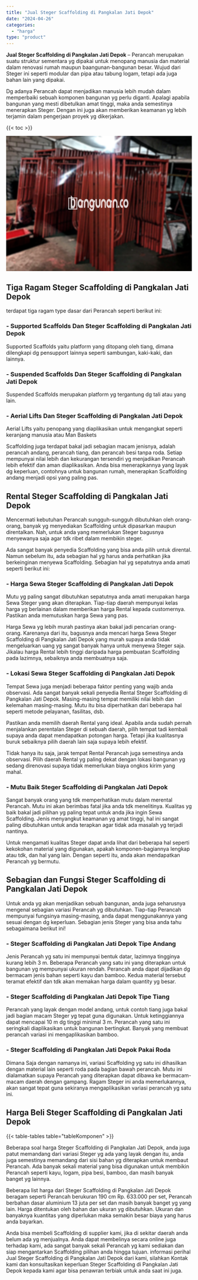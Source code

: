 ```yaml
---
title: "Jual Steger Scaffolding di Pangkalan Jati Depok"
date: "2024-04-26"
categories: 
  - "harga"
type: "product"
---
```


**Jual Steger Scaffolding di Pangkalan Jati Depok** – Perancah merupakan suatu struktur sementara yg dipakai untuk menopang manusia dan material dalam renovasi rumah maupun baangunan-bangunan besar. Wujud dari Steger ini seperti modular dan pipa atau tabung logam, tetapi ada juga bahan lain yang dipakai.

Dg adanya Perancah dapat menjadikan manusia lebih mudah dalam memperbaiki sebuah komponen bangunan yg perlu diganti. Apalagi apabila bangunan yang mesti dibetulkan amat tinggi, maka anda semestinya menerapkan Steger. Dengan ini juga akan memberikan keamanan yg lebih terjamin dalam pengerjaan proyek yg dikerjakan.

{{< toc >}}

![Jual Steger Scaffolding di Pangkalan Jati Depok](/images/sewa-scaffolding-steger-05.png)

## Tiga Ragam Steger Scaffolding di Pangkalan Jati Depok

terdapat tiga ragam type dasar dari Perancah seperti berikut ini:

### \- Supported Scaffolds Dan Steger Scaffolding di Pangkalan Jati Depok

Supported Scaffolds yaitu platform yang ditopang oleh tiang, dimana dilengkapi dg pensupport lainnya seperti sambungan, kaki-kaki, dan lainnya.

### \- Suspended Scaffolds Dan Steger Scaffolding di Pangkalan Jati Depok

Suspended Scaffolds merupakan platform yg tergantung dg tali atau yang lain.

### \- Aerial Lifts Dan Steger Scaffolding di Pangkalan Jati Depok

Aerial Lifts yaitu penopang yang diaplikasikan untuk mengangkat seperti keranjang manusia atau Man Baskets

Scaffolding juga terdapat bakal jadi sebagian macam jenisnya, adalah perancah andang, perancah tiang, dan perancah besi tanpa roda. Setiap mempunyai nilai lebih dan kekurangan tersendiri yg menjadikan Perancah lebih efektif dan aman diaplikasikan. Anda bisa menerapkannya yang layak dg keperluan, contohnya untuk bangunan rumah, menerapkan Scaffolding andang menjadi opsi yang paling pas.

## Rental Steger Scaffolding di Pangkalan Jati Depok

Mencermati kebutuhan Perancah sungguh-sungguh dibutuhkan oleh orang-orang, banyak yg menyediakan Scaffolding untuk dipasarkan maupun direntalkan. Nah, untuk anda yang memerlukan Steger bagusnya menyewanya saja agar tdk ribet dalam membikin steger.

Ada sangat banyak penyedia Scaffolding yang bisa anda pilih untuk dirental. Namun sebelum itu, ada sebagian hal yg harus anda perhatikan jika berkeinginan menyewa Scaffolding. Sebagian hal yg sepatutnya anda amati seperti berikut ini:

### \- Harga Sewa Steger Scaffolding di Pangkalan Jati Depok

Mutu yg paling sangat dibutuhkan sepatutnya anda amati merupakan harga Sewa Steger yang akan diterapkan. Tiap-tiap daerah mempunyai kelas harga yg berlainan dalam memberikan harga Rental kepada customernya. Pastikan anda memutuskan harga Sewa yang pas.

Harga Sewa yg lebih murah pastinya akan bakal jadi pencarian orang-orang. Karenanya dari itu, bagusnya anda mencari harga Sewa Steger Scaffolding di Pangkalan Jati Depok yang murah supaya anda tidak mengeluarkan uang yg sangat banyak hanya untuk menyewa Steger saja. Jikalau harga Rental lebih tinggi daripada harga pembuatan Scaffolding pada lazimnya, sebaiknya anda membuatnya saja.

### \- Lokasi Sewa Steger Scaffolding di Pangkalan Jati Depok

Tempat Sewa juga menjadi beberapa faktor penting yang wajib anda observasi. Ada sangat banyak sekali penyedia Rental Steger Scaffolding di Pangkalan Jati Depok. Masing-masing tempat memiliki nilai lebih dan kelemahan masing-masing. Mutu itu bisa diperhatikan dari beberapa hal seperti metode pelayanan, fasilitas, dsb.

Pastikan anda memilih daerah Rental yang ideal. Apabila anda sudah pernah menjalankan perentalan Steger di sebuah daerah, pilih tempat tadi kembali supaya anda dapat mendapatkan potongan harga. Tetapi jika kualitasnya buruk sebaiknya pilih daerah lain saja supaya lebih efektif.

Tidak hanya itu saja, jarak tempat Rental Perancah juga semestinya anda observasi. Pilih daerah Rental yg paling dekat dengan lokasi bangunan yg sedang direnovasi supaya tidak memerlukan biaya ongkos kirim yang mahal.

### \- Mutu Baik Steger Scaffolding di Pangkalan Jati Depok

Sangat banyak orang yang tdk memperhatikan mutu dalam merental Perancah. Mutu ini akan berimbas fatal jika anda tdk menelitinya. Kualitas yg baik bakal jadi pilihan yg paling tepat untuk anda jika ingin Sewa Scaffolding. Jenis menyangkut keamanan yg amat tinggi, hal ini sangat paling dibutuhkan untuk anda terapkan agar tidak ada masalah yg terjadi nantinya.

Untuk mengamati kualitas Steger dapat anda lihat dari beberapa hal seperti kekokohan material yang digunakan, apakah komponen-bagiannya lengkap atau tdk, dan hal yang lain. Dengan seperti itu, anda akan mendapatkan Perancah yg bermutu.

## Sebagian dan Fungsi Steger Scaffolding di Pangkalan Jati Depok

Untuk anda yg akan menjadikan sebuah bangunan, anda juga seharusnya mengenal sebagian variasi Perancah yg dibutuhkan. Tiap-tiap Perancah mempunyai fungsinya masing-masing, anda dapat menggunakannya yang sesuai dengan dg keperluan. Sebagian jenis Steger yang bisa anda tahu sebagaimana berikut ini!

### \- Steger Scaffolding di Pangkalan Jati Depok Tipe Andang

Jenis Perancah yg satu ini mempunyai bentuk datar, lazimnya tingginya kurang lebih 3 m. Beberapa Perancah yang satu ini yang diterapkan untuk bangunan yg mempunyai ukuran rendah. Perancah anda dapat dijadikan dg bermacam jenis bahan seperti kayu dan bamboo. Kedua material tersebut teramat efektif dan tdk akan memakan harga dalam quantity yg besar.

### \- Steger Scaffolding di Pangkalan Jati Depok Tipe Tiang

Perancah yang layak dengan model andang, untuk contoh tiang juga bakal jadi bagian macam Steger yg tepat guna digunakan. Untuk ketinggiannya dapat mencapai 10 m dg tinggi minimal 3 m. Perancah yang satu ini seringkali diaplikasikan untuk bangunan bertingkat. Banyak yang membuat perancah variasi ini mengaplikasikan bamboo.

### \- Steger Scaffolding di Pangkalan Jati Depok Pakai Roda

Dimana Saja dengan namanya ini, variasi Scaffolding yg satu ini dihasilkan dengan material lain seperti roda pada bagian bawah perancah. Mutu ini dialamatkan supaya Perancah yang diterapkan dapat dibawa ke bermacam-macam daerah dengan gampang. Ragam Steger ini anda memerlukannya, akan sangat tepat guna sekiranya mengaplikasikan variasi perancah yg satu ini.

## Harga Beli Steger Scaffolding di Pangkalan Jati Depok

{{< table-tables table="tableKomponen" >}}

Beberapa soal harga Steger Scaffolding di Pangkalan Jati Depok, anda juga patut memandang dari variasi Steger yg ada yang layak dengan itu, anda juga semestinya memandang dari sisi bahan yg diterapkan untuk membaut Perancah. Ada banyak sekali material yang bisa digunakan untuk membikin Perancah seperti kayu, logam, pipa besi, bamboo, dan masih banyak banget yg lainnya.

Beberapa list harga dari Steger Scaffolding di Pangkalan Jati Depok beragam seperti Perancah berukuran 190 cm Rp. 633.000 per set, Perancah berbahan dasar aluminium 13 juta per set dan masih banyak banget yg yang lain. Harga ditentukan oleh bahan dan ukuran yg dibutuhkan. Ukuran dan banyaknya kuantitas yang diperlukan maka semakin besar biaya yang harus anda bayarkan.

Anda bisa membeli Scaffolding di supplier kami, jika di sekitar daerah anda belum ada yg menjualnya. Anda dapat membelinya secara online juga terhadap kami, ada sangat banyak sekali Perancah yg kami sediakan dan siap mengantarkan Scaffolding pilihan anda hingga tujuan. informasi perihal Jual Steger Scaffolding di Pangkalan Jati Depok dari kami, silahkan Kontak kami dan konsultasikan keperluan Steger Scaffolding di Pangkalan Jati Depok kepada kami agar bisa penawran terbiak untuk anda saat ini juga.
